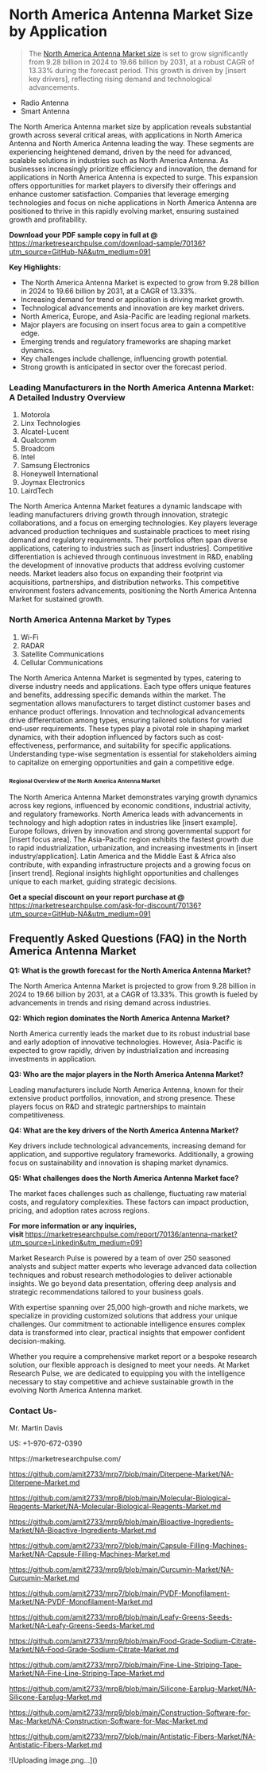 <h1>North America Antenna Market&nbsp;Size by Application</h1><blockquote><p>The <a href="https://marketresearchpulse.com/download-sample/70136?utm_source=GitHub-NA&amp;utm_medium=091">North America Antenna Market size</a> is set to grow significantly from 9.28 billion in 2024 to 19.66 billion by 2031, at a robust CAGR of 13.33% during the forecast period. This growth is driven by [insert key drivers], reflecting rising demand and technological advancements.</p></blockquote><ul><li>Radio Antenna <li> Smart Antenna</li></ul><p>The North America Antenna market size by application reveals substantial growth across several critical areas, with applications in North America Antenna and North America Antenna leading the way. These segments are experiencing heightened demand, driven by the need for advanced, scalable solutions in industries such as North America Antenna. As businesses increasingly prioritize efficiency and innovation, the demand for applications in North America Antenna is expected to surge. This expansion offers opportunities for market players to diversify their offerings and enhance customer satisfaction. Companies that leverage emerging technologies and focus on niche applications in North America Antenna are positioned to thrive in this rapidly evolving market, ensuring sustained growth and profitability.</p><p><strong>Download your PDF sample copy in full at @ </strong><a href="https://marketresearchpulse.com/download-sample/70136?utm_source=GitHub-NA&amp;utm_medium=091">https://marketresearchpulse.com/download-sample/70136?utm_source=GitHub-NA&amp;utm_medium=091</a></p><p><strong>Key Highlights: </strong></p><ul><li>The North America Antenna Market is expected to grow from 9.28 billion in 2024 to 19.66 billion by 2031, at a CAGR of 13.33%.</li><li>Increasing demand for trend or application is driving market growth.</li><li>Technological advancements and innovation are key market drivers.</li><li>North America, Europe, and Asia-Pacific are leading regional markets.</li><li>Major players are focusing on insert focus area to gain a competitive edge.</li><li>Emerging trends and regulatory frameworks are shaping market dynamics.</li><li>Key challenges include challenge, influencing growth potential.</li><li>Strong growth is anticipated in sector over the forecast period.</li></ul><h3>Leading Manufacturers in the North America Antenna Market: A Detailed Industry Overview</h3><ol><li>Motorola</li><li>Linx Technologies</li><li>Alcatel-Lucent</li><li>Qualcomm</li><li>Broadcom</li><li>Intel</li><li>Samsung Electronics</li><li>Honeywell International</li><li>Joymax Electronics</li><li>LairdTech</li></ol><div class="flex max-w-full flex-col flex-grow"><div class="min-h-8 text-message flex w-full flex-col items-end gap-2 whitespace-normal break-words [.text-message+&amp;]:mt-5" dir="auto" data-message-author-role="assistant" data-message-id="fd8432e4-4910-450d-b182-61b7bfb0a01f" data-message-model-slug="gpt-4o"><div class="flex w-full flex-col gap-1 empty:hidden first:pt-[3px]"><div class="markdown prose w-full break-words dark:prose-invert light"><p>The North America Antenna Market features a dynamic landscape with leading manufacturers driving growth through innovation, strategic collaborations, and a focus on emerging technologies. Key players leverage advanced production techniques and sustainable practices to meet rising demand and regulatory requirements. Their portfolios often span diverse applications, catering to industries such as [insert industries]. Competitive differentiation is achieved through continuous investment in R&amp;D, enabling the development of innovative products that address evolving customer needs. Market leaders also focus on expanding their footprint via acquisitions, partnerships, and distribution networks. This competitive environment fosters advancements, positioning the North America Antenna Market for sustained growth.</p></div></div></div></div><h3>North America Antenna Market by Types</h3><ol><li>Wi-Fi <li> RADAR <li> Satellite Communications <li> Cellular Communications</li></ol><div class="flex max-w-full flex-col flex-grow"><div class="min-h-8 text-message flex w-full flex-col items-end gap-2 whitespace-normal break-words [.text-message+&amp;]:mt-5" dir="auto" data-message-author-role="assistant" data-message-id="084470be-0bb7-4664-bddf-5156b4f41249" data-message-model-slug="gpt-4o-mini"><div class="flex w-full flex-col gap-1 empty:hidden first:pt-[3px]"><div class="markdown prose w-full break-words dark:prose-invert light"><p>The North America Antenna Market is segmented by types, catering to diverse industry needs and applications. Each type offers unique features and benefits, addressing specific demands within the market. The segmentation allows manufacturers to target distinct customer bases and enhance product offerings. Innovation and technological advancements drive differentiation among types, ensuring tailored solutions for varied end-user requirements. These types play a pivotal role in shaping market dynamics, with their adoption influenced by factors such as cost-effectiveness, performance, and suitability for specific applications. Understanding type-wise segmentation is essential for stakeholders aiming to capitalize on emerging opportunities and gain a competitive edge.</p></div></div></div></div><h3><span style="font-size: 11px;">Regional Overview of the North America Antenna Market</span></h3><div class="flex max-w-full flex-col flex-grow"><div class="min-h-8 text-message flex w-full flex-col items-end gap-2 whitespace-normal break-words [.text-message+&amp;]:mt-5" dir="auto" data-message-author-role="assistant" data-message-id="e9038762-ce64-4e30-91c9-9bd413514231" data-message-model-slug="gpt-4o-mini"><div class="flex w-full flex-col gap-1 empty:hidden first:pt-[3px]"><div class="markdown prose w-full break-words dark:prose-invert light"><p>The North America Antenna Market demonstrates varying growth dynamics across key regions, influenced by economic conditions, industrial activity, and regulatory frameworks. North America leads with advancements in technology and high adoption rates in industries like [insert example]. Europe follows, driven by innovation and strong governmental support for [insert focus area]. The Asia-Pacific region exhibits the fastest growth due to rapid industrialization, urbanization, and increasing investments in [insert industry/application]. Latin America and the Middle East &amp; Africa also contribute, with expanding infrastructure projects and a growing focus on [insert trend]. Regional insights highlight opportunities and challenges unique to each market, guiding strategic decisions.</p></div></div></div></div><p><strong>Get a special discount on your report purchase at @ </strong><a href="https://marketresearchpulse.com/ask-for-discount/70136?utm_source=GitHub-NA&amp;utm_medium=091">https://marketresearchpulse.com/ask-for-discount/70136?utm_source=GitHub-NA&amp;utm_medium=091</a></p><h2>Frequently Asked Questions (FAQ) in the North America Antenna Market</h2><p><strong>Q1: What is the growth forecast for the North America Antenna Market?</strong></p><p>The North America Antenna Market is projected to grow from 9.28 billion in 2024 to 19.66 billion by 2031, at a CAGR of 13.33%. This growth is fueled by advancements in trends and rising demand across industries.</p><p><strong>Q2: Which region dominates the North America Antenna Market?</strong></p><p>North America currently leads the market due to its robust industrial base and early adoption of innovative technologies. However, Asia-Pacific is expected to grow rapidly, driven by industrialization and increasing investments in application.</p><p><strong>Q3: Who are the major players in the North America Antenna Market?</strong></p><p>Leading manufacturers include North America Antenna, known for their extensive product portfolios, innovation, and strong presence. These players focus on R&amp;D and strategic partnerships to maintain competitiveness.</p><p><strong>Q4: What are the key drivers of the North America Antenna Market?</strong></p><p>Key drivers include technological advancements, increasing demand for application, and supportive regulatory frameworks. Additionally, a growing focus on sustainability and innovation is shaping market dynamics.</p><p><strong>Q5: What challenges does the North America Antenna Market face?</strong></p><p>The market faces challenges such as challenge, fluctuating raw material costs, and regulatory complexities. These factors can impact production, pricing, and adoption rates across regions.</p><p><strong>For more information or any inquiries, visit&nbsp;</strong><a href="https://marketresearchpulse.com/report/70136/antenna-market?utm_source=Linkedin&utm_medium=091">https://marketresearchpulse.com/report/70136/antenna-market?utm_source=Linkedin&utm_medium=091</a></p><p>Market Research Pulse is powered by a team of over 250 seasoned analysts and subject matter experts who leverage advanced data collection techniques and robust research methodologies to deliver actionable insights. We go beyond data presentation, offering deep analysis and strategic recommendations tailored to your business goals.</p><p>With expertise spanning over 25,000 high-growth and niche markets, we specialize in providing customized solutions that address your unique challenges. Our commitment to actionable intelligence ensures complex data is transformed into clear, practical insights that empower confident decision-making.</p><p>Whether you require a comprehensive market report or a bespoke research solution, our flexible approach is designed to meet your needs. At Market Research Pulse, we are dedicated to equipping you with the intelligence necessary to stay competitive and achieve sustainable growth in the evolving North America Antenna market.</p><h3><strong>Contact Us-</strong></h3><p>Mr. Martin Davis</p><p>US: +1-970-672-0390</p><p>https://marketresearchpulse.com/</p><p><a href="https://github.com/amit2733/mrp7/blob/main/Diterpene-Market/NA-Diterpene-Market.md">https://github.com/amit2733/mrp7/blob/main/Diterpene-Market/NA-Diterpene-Market.md</a></p><p><a href="https://github.com/amit2733/mrp8/blob/main/Molecular-Biological-Reagents-Market/NA-Molecular-Biological-Reagents-Market.md">https://github.com/amit2733/mrp8/blob/main/Molecular-Biological-Reagents-Market/NA-Molecular-Biological-Reagents-Market.md</a></p><p><a href="https://github.com/amit2733/mrp9/blob/main/Bioactive-Ingredients-Market/NA-Bioactive-Ingredients-Market.md">https://github.com/amit2733/mrp9/blob/main/Bioactive-Ingredients-Market/NA-Bioactive-Ingredients-Market.md</a></p><p><a href="https://github.com/amit2733/mrp7/blob/main/Capsule-Filling-Machines-Market/NA-Capsule-Filling-Machines-Market.md">https://github.com/amit2733/mrp7/blob/main/Capsule-Filling-Machines-Market/NA-Capsule-Filling-Machines-Market.md</a></p><p><a href="https://github.com/amit2733/mrp9/blob/main/Curcumin-Market/NA-Curcumin-Market.md">https://github.com/amit2733/mrp9/blob/main/Curcumin-Market/NA-Curcumin-Market.md</a></p><p><a href="https://github.com/amit2733/mrp7/blob/main/PVDF-Monofilament-Market/NA-PVDF-Monofilament-Market.md">https://github.com/amit2733/mrp7/blob/main/PVDF-Monofilament-Market/NA-PVDF-Monofilament-Market.md</a></p><p><a href="https://github.com/amit2733/mrp8/blob/main/Leafy-Greens-Seeds-Market/NA-Leafy-Greens-Seeds-Market.md">https://github.com/amit2733/mrp8/blob/main/Leafy-Greens-Seeds-Market/NA-Leafy-Greens-Seeds-Market.md</a></p><p><a href="https://github.com/amit2733/mrp9/blob/main/Food-Grade-Sodium-Citrate-Market/NA-Food-Grade-Sodium-Citrate-Market.md">https://github.com/amit2733/mrp9/blob/main/Food-Grade-Sodium-Citrate-Market/NA-Food-Grade-Sodium-Citrate-Market.md</a></p><p><a href="https://github.com/amit2733/mrp7/blob/main/Fine-Line-Striping-Tape-Market/NA-Fine-Line-Striping-Tape-Market.md">https://github.com/amit2733/mrp7/blob/main/Fine-Line-Striping-Tape-Market/NA-Fine-Line-Striping-Tape-Market.md</a></p><p><a href="https://github.com/amit2733/mrp8/blob/main/Silicone-Earplug-Market/NA-Silicone-Earplug-Market.md">https://github.com/amit2733/mrp8/blob/main/Silicone-Earplug-Market/NA-Silicone-Earplug-Market.md</a></p><p><a href="https://github.com/amit2733/mrp9/blob/main/Construction-Software-for-Mac-Market/NA-Construction-Software-for-Mac-Market.md">https://github.com/amit2733/mrp9/blob/main/Construction-Software-for-Mac-Market/NA-Construction-Software-for-Mac-Market.md</a></p><p><a href="https://github.com/amit2733/mrp7/blob/main/Antistatic-Fibers-Market/NA-Antistatic-Fibers-Market.md">https://github.com/amit2733/mrp7/blob/main/Antistatic-Fibers-Market/NA-Antistatic-Fibers-Market.md</a></p>
![Uploading image.png…]()
